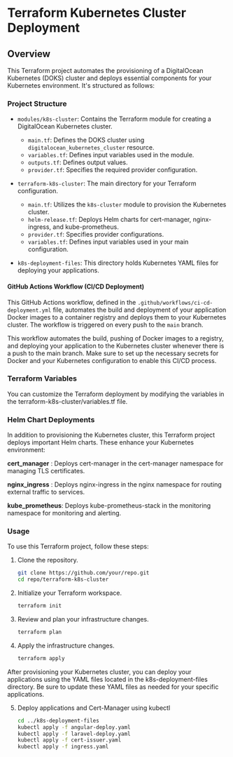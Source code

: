 # Terraform Kubernetes Cluster Deployment

## Overview
This Terraform project automates the provisioning of a DigitalOcean Kubernetes (DOKS) cluster and deploys essential components for your Kubernetes environment. It's structured as follows:

### Project Structure
- `modules/k8s-cluster`: Contains the Terraform module for creating a DigitalOcean Kubernetes cluster.
  - `main.tf`: Defines the DOKS cluster using `digitalocean_kubernetes_cluster` resource.
  - `variables.tf`: Defines input variables used in the module.
  - `outputs.tf`: Defines output values.
  - `provider.tf`: Specifies the required provider configuration.

- `terraform-k8s-cluster`: The main directory for your Terraform configuration.
  - `main.tf`: Utilizes the `k8s-cluster` module to provision the Kubernetes cluster.
  - `helm-release.tf`: Deploys Helm charts for cert-manager, nginx-ingress, and kube-prometheus.
  - `provider.tf`: Specifies provider configurations.
  - `variables.tf`: Defines input variables used in your main configuration.

- `k8s-deployment-files`: This directory holds Kubernetes YAML files for deploying your applications.

#### GitHub Actions Workflow (CI/CD Deployment)

This GitHub Actions workflow, defined in the `.github/workflows/ci-cd-deployment.yml` file, automates the build and deployment of your application Docker images to a container registry and deploys them to your Kubernetes cluster. The workflow is triggered on every push to the `main` branch.

This workflow automates the build, pushing of Docker images to a registry, and deploying your application to the Kubernetes cluster whenever there is a push to the main branch. Make sure to set up the necessary secrets for Docker and your Kubernetes configuration to enable this CI/CD process.


### Terraform Variables
You can customize the Terraform deployment by modifying the variables in the terraform-k8s-cluster/variables.tf file.

### Helm Chart Deployments
In addition to provisioning the Kubernetes cluster, this Terraform project deploys important Helm charts. These enhance your Kubernetes environment:

**cert_manager** : Deploys cert-manager in the cert-manager namespace for managing TLS certificates.

**nginx_ingress** : Deploys nginx-ingress in the nginx namespace for routing external traffic to services.

**kube_prometheus**: Deploys kube-prometheus-stack in the monitoring namespace for monitoring and alerting.

### Usage
To use this Terraform project, follow these steps:

1. Clone the repository.
   ```bash
   git clone https://github.com/your/repo.git
   cd repo/terraform-k8s-cluster
2. Initialize your Terraform workspace.
   ```bash 
   terraform init
3. Review and plan your infrastructure changes.
   ```bash
   terraform plan
4. Apply the infrastructure changes.
   ```bash
   terraform apply
After provisioning your Kubernetes cluster, you can deploy your applications using the YAML files located in the k8s-deployment-files directory. Be sure to update these YAML files as needed for your specific applications.


5. Deploy applications and Cert-Manager using kubectl
   ```bash
   cd ../k8s-deployment-files
   kubectl apply -f angular-deploy.yaml
   kubectl apply -f laravel-deploy.yaml
   kubectl apply -f cert-issuer.yaml
   kubectl apply -f ingress.yaml
